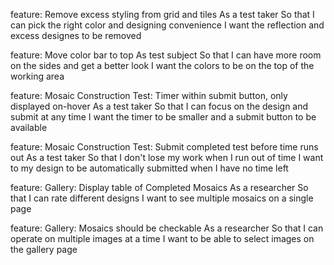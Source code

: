 feature: Remove excess styling from grid and tiles
    As a test taker
    So that I can pick the right color and designing convenience 
    I want the reflection and excess designes to be removed
    
feature: Move color bar to top
    As test subject
    So that I can have more room on the sides and get a better look
    I want the colors to be on the top of the working area
    
feature: Mosaic Construction Test: Timer within submit button, only displayed on-hover
    As a test taker
    So that I can focus on the design and submit at any time
    I want the timer to be smaller and a submit button to be available
    
feature: Mosaic Construction Test: Submit completed test before time runs out
    As a test taker
    So that I don't lose my work when I run out of time
    I want to my design to be automatically submitted when I have no time left

feature: Gallery: Display table of Completed Mosaics
    As a researcher
    So that I can rate different designs
    I want to see multiple mosaics on a single page
    
feature: Gallery: Mosaics should be checkable
      As a researcher
      So that I can operate on multiple images at a time
      I want to be able to select images on the gallery page

    
